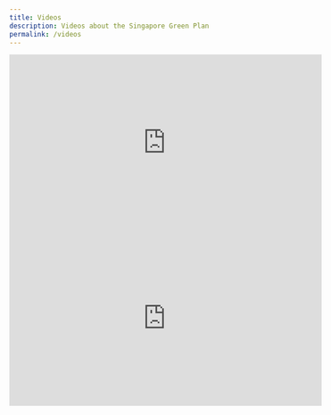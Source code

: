 ```yaml
---
title: Videos
description: Videos about the Singapore Green Plan  
permalink: /videos
---
```

<div class="bp-youtube">

<iframe width="560" height="315" src="https://www.youtube.com/embed/oNFeOl7pW9s" title="YouTube video player" frameborder="0" allow="accelerometer; clipboard-write; encrypted-media; gyroscope; picture-in-picture" allowfullscreen></iframe>

</div>


<div class="bp-youtube">

<iframe width="560" height="315" src="https://www.youtube.com/embed/nrFxTglhBQY" title="YouTube video player" frameborder="0" allow="accelerometer; clipboard-write; encrypted-media; gyroscope; picture-in-picture" allowfullscreen></iframe>
  
</div>
